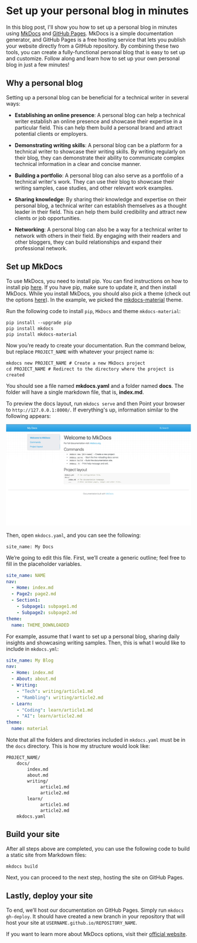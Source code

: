 # Set up your personal blog in minutes

In this blog post, I'll show you how to set up a personal blog in minutes using [MkDocs](https://www.mkdocs.org/) and [GitHub Pages](https://docs.github.com/en/pages/getting-started-with-github-pages/creating-a-github-pages-site). MkDocs is a simple documentation generator, and GitHub Pages is a free hosting service that lets you publish your website directly from a GitHub repository. By combining these two tools, you can create a fully-functional personal blog that is easy to set up and customize. Follow along and learn how to set up your own personal blog in just a few minutes!

## Why a personal blog

Setting up a personal blog can be beneficial for a technical writer in several ways:

- **Establishing an online presence**: A personal blog can help a technical writer establish an online presence and showcase their expertise in a particular field. This can help them build a personal brand and attract potential clients or employers.

- **Demonstrating writing skills**: A personal blog can be a platform for a technical writer to showcase their writing skills. By writing regularly on their blog, they can demonstrate their ability to communicate complex technical information in a clear and concise manner.

- **Building a portfolio**: A personal blog can also serve as a portfolio of a technical writer's work. They can use their blog to showcase their writing samples, case studies, and other relevant work examples.

- **Sharing knowledge**: By sharing their knowledge and expertise on their personal blog, a technical writer can establish themselves as a thought leader in their field. This can help them build credibility and attract new clients or job opportunities.

- **Networking**: A personal blog can also be a way for a technical writer to network with others in their field. By engaging with their readers and other bloggers, they can build relationships and expand their professional network.

## Set up MkDocs

To use MkDocs, you need to install pip. You can find instructions on how to install pip [here](https://pip.pypa.io/en/stable/installation/). If you have pip, make sure to update it, and then install MkDocs. While you install MkDocs, you should also pick a theme (check out the options [here](https://github.com/mkdocs/mkdocs/wiki/MkDocs-Themes)). In the example, we picked the [mkdocs-material](https://github.com/squidfunk/mkdocs-material) theme.

Run the following code to install `pip`, `MkDocs` and theme `mkdocs-material`:

```shell
pip install --upgrade pip
pip install mkdocs
pip install mkdocs-material
```

Now you’re ready to create your documentation. Run the command below, but replace `PROJECT_NAME` with whatever your project name is:

```shell
mkdocs new PROJECT_NAME # Create a new MkDocs project
cd PROJECT_NAME # Redirect to the directory where the project is created
```

You should see a file named **mkdocs.yaml** and a folder named **docs**. The folder will have a single markdown file, that is, **index.md**.

To preview the docs layout, run `mkdocs serve` and then Point your browser to `http://127.0.0.1:8000/`. If everything's up, information similar to the following appears:

![doc_layout](./img/doc_layout.png)

Then, open `mkdocs.yaml`, and you can see the following:

```shell
site_name: My Docs
```

We’re going to edit this file. First, we’ll create a generic outline; feel free to fill in the placeholder variables.

```yaml
site_name: NAME
nav:
  - Home: index.md
  - Page2: page2.md
  - Section1:
    - Subpage1: subpage1.md
    - Subpage2: subpage2.md
theme:
  name: THEME_DOWNLOADED
```

For example, assume that I want to set up a personal blog, sharing daily insights and showcasing writing samples. Then, this is what I would like to include in `mkdocs.yml`:

```yaml
site_name: My Blog
nav:
  - Home: index.md
  - About: about.md
  - Writing:
    - "Tech": writing/article1.md
    - "Rambling": writing/article2.md
  - Learn:
    - "Coding": learn/article1.md
    - "AI": learn/article2.md
theme:
  name: material
```

Note that all the folders and directories included in `mkdocs.yaml` must be in the `docs` directory. This is how my structure would look like:

```
PROJECT_NAME/
    docs/
        index.md
        about.md
        writing/
             article1.md
             article2.md
        learn/
             article1.md
             article2.md
    mkdocs.yaml
```

## Build your site

After all steps above are completed, you can use the following code to build a static site from Markdown files:

```shell
mkdocs build
```

Next, you can proceed to the next step, hosting the site on GitHub Pages.

## Lastly, deploy your site

To end, we’ll host our documentation on GitHub Pages. Simply run `mkdocs gh-deploy`. It should have created a new branch in your repository that will host your site at `USERNAME.github.io/REPOSITORY_NAME`.

If you want to learn more about MkDocs options, visit their [official website](https://www.mkdocs.org/).